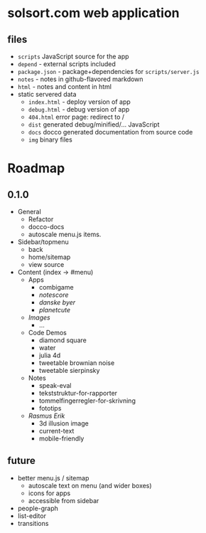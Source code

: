 # solsort.com web application

## files

- `scripts` JavaScript source for the app
- `depend` - external scripts included
- `package.json` - package+dependencies for `scripts/server.js`
- `notes` - notes in github-flavored markdown
- `html` - notes and content in html
- static servered data
    - `index.html` - deploy version of app
    - `debug.html` - debug version of app
    - `404.html` error page: redirect to /
    - `dist` generated debug/minified/... JavaScript
    - `docs` docco generated documentation from source code
    - `img` binary files

# Roadmap
## 0.1.0

- General
    - Refactor
    - docco-docs
    - autoscale menu.js items.
- Sidebar/topmenu
    - back
    - home/sitemap
    - view source
- Content (index -> #menu)
    - Apps
        - combigame
        - *notescore*
        - *danske byer*
        - *planetcute*
    - *Images*
        - ...
    - Code Demos
        - diamond square
        - water
        - julia 4d
        - tweetable brownian noise
        - tweetable sierpinsky
    - Notes
        - speak-eval
        - tekststruktur-for-rapporter
        - tommelfingerregler-for-skrivning
        - fototips
    - *Rasmus Erik*
        - 3d illusion image
        - current-text
        - mobile-friendly

## future

- better menu.js / sitemap
    - autoscale text on menu (and wider boxes)
    - icons for apps
    - accessible from sidebar
- people-graph
- list-editor
- transitions
